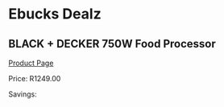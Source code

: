 
# Ebucks Dealz
## BLACK + DECKER 750W Food Processor
[Product Page](https://www.ebucks.com/web/shop/productSelected.do?prodId=1212393291&catId=704987863)

Price: R1249.00

Savings: 


	
